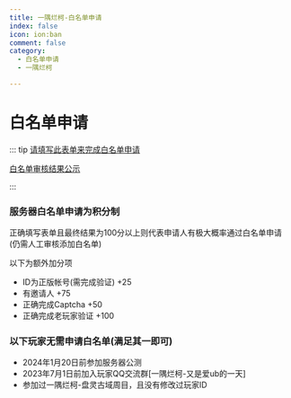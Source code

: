 ```yaml
---
title: 一隅烂柯-白名单申请
index: false
icon: ion:ban
comment: false
category:
  - 白名单申请
  - 一隅烂柯

---
```


# 白名单申请

::: tip
[请填写此表单来完成白名单申请](https://forms.office.com/r/87e35XZMjh)

[白名单审核结果公示](https://alpineshine-my.sharepoint.com/:x:/g/personal/farzi_uper3_vikacg_com/EacwEg8tbxlNv1GuHpfgaT4BIJ7fxhEJJ1YW3i6XFEvYPA?e=Wv10hw)

:::

### 服务器白名单申请为积分制

正确填写表单且最终结果为100分以上则代表申请人有极大概率通过白名单申请(仍需人工审核添加白名单)

以下为额外加分项

- ID为正版帐号(需完成验证) +25
- 有邀请人 +75
- 正确完成Captcha +50
- 正确完成老玩家验证 +100

### 以下玩家无需申请白名单(满足其一即可)

- 2024年1月20日前参加服务器公测
- 2023年7月1日前加入玩家QQ交流群[一隅烂柯-又是爱ub的一天]
- 参加过一隅烂柯-盘灵古域周目，且没有修改过玩家ID
